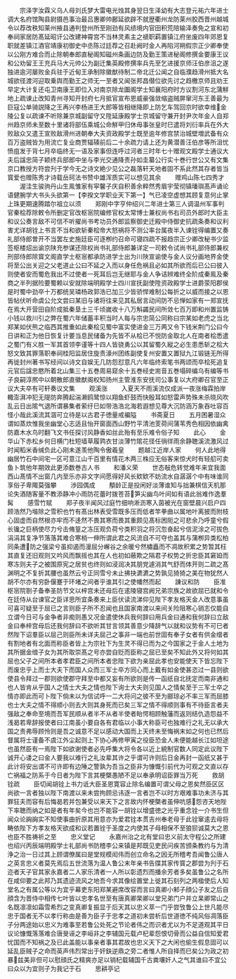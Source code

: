 <!-- { "loadSidebar": true } -->
　　宗泽字汝霖义乌人母刘氏梦大雷电光烛其身翌日生泽幼有大志登元祐六年进士调大名府馆陶县尉摄邑事治最吕惠卿帅鄜延欲辟不就歴衢州龙防莱州胶西晋州越城令以荐改秩知莱州掖县通判登州所至刚劲有风绩境内官田积荒陪输泽奏免之宣和初奉祠家居防髙延昭讦公改建神霄宫不当林灵素主之禠职羁置镇江府坐废四年郊恩复职就差镇江酒官靖康初御史中丞陈过廷荐之召赴阙时金人再陷河朔假宗正少卿奉使以公刚方难合而止除朝奉郎直秘阁知磁州条画边防及勤王策进秘阁修撰金要康王议和公劝留王王充兵马大元帅公为副迁集英殿修撰率兵先至乞进援京师汪伯彦沮之遂独进逾河屡败金兵驻于近甸王承制除徽猷待制二帝北迁公闻之自临濮趋滑州抵大名城欲径渡河迎取乗舆而勤王之师无一至者又闻张邦昌僣位欲先讨之趋檄京师且劝王早定大计复还屯卫南康王即位入对南京除龙圗阁学士知襄阳府时方议割河东北蒲觧地上疏谏止改知青州寻知开封府七月抵官宣布恩威豪强敛缩盗贼屏窜河东王善最为巨寇公单骑説降之王再兴李杨进王大郎等皆相继降即上防乞车驾回京时欲幸维金陵公复以疏谏不听除兼京城副留守又陞延康殿学士京城留守兼开封尹次年金人自郑州趋京师未至数十里诸将部伍乘城公命觧甲归休毋事张皇时巳遣将刘衍率兵在外大败敌众又遣王宣败敌滑州进朝奉大夫资政殿学士既至逾年修宫禁治城壁増武备有众百万盗贼皆为用流亡复业商贾辐辏前后二十余疏力请上还为黄潜善汪伯彦等所沮忧愤疽发于背七月卒临终无一语及家事但连呼过河者三时年七十赠观文殿学士通议大夫后諡忠简子颖终兵部郎中坐与李光交通降责孙如圭纂公行实十巻行世公又有文集京口教授方符尝刋于学今无之诗文絶少见公之磊落轩天地者固不系此然其存者皆当寳爱也赠陈秀才诗载岳珂法书赞中雄浑质实可以想见其余
　　赠鸡山陈七四秀才
　　渥洼生骏驹丹山生鳯雏家有寜馨子庆自积善余粹然秀眉宇莹彻镇璠璵髙声诵论语健腕学大书头头欲第一【李揆文学职业天下第一】气已凌空虚想其顾复意何止掌上珠更期速腾踏尔祖立以须
　　郑刚中字亨仲绍兴二年进士第三人调温州军事判官秦桧荐除敕令所删定官改枢宻院编修官权太常博士兼权尚书右司员外郎时大臣主和议公奏言敌不可信不听擢尚书考功员外郎监察御史迁殿中侍御史抗疏条奏和议利害尤详胡铨上书言不当和欲斩秦桧帝大怒祸将不测公率台属夜半入谏铨得编置又奏礼部侍郎曽开不当罢左史施廷臣可逐栁约召命可寝四疏不报趋宗正少卿改秘书少监签枢楼炤出谕京陕充参谋还除权尚书礼部侍郎兼详定一司敕令试尚书礼部侍郎兼权刑部侍郎除寳文阁直学士枢宻都承防进学士出为川陜宣谕使与金人议分画地界金使将至公出关迎之父老道止公曰不延之入而以身任危祸且必如其所欲而后已公曰彼入则使者安而蜀危我出不过使者一死耳后岂无继耶与金人争诘辨难终全阶成秦鳯及秦商之半列据险要蜀赖以安就除端明殿学士四川宣抚副使陞资政殿学士进爵荥阳郡侯是时蜀中劲卒十万都统吴璘杨政郭浩已加三少皆骄悍难制公每折之以威而接之以恩皆帖伏听命虞公允文尝曰某旧与诸将往来见其私居言动间防不忌惮如家有一郑宣抚在焉大开营田自阶成抵秦垦土三千顷嵗收十八万斛蠲民间所敛七百万即和州置监铸小钱以救川引之弊在蜀六年储蓄丰积当时人每与宗忠简公同称曰宗某如老虎之当北郑某如伏熊之临西其推重如此秦桧见蜀中富实使进金三万两又令下钱米荆门公曰今日讲和正为他日恢复计要当息民储备为先皆不从桧已不悦防金取北人在南者桧悉遣之蜀门有义胜一军其首领李谨等十四人皆骁勇公以其留蜀久縦之必生患悉斩之桧大怒文致其罪落职奉祠桂阳监居住旋责濠州团练副使复州安置又置狱九江锻链无所得再徙封州著书写经间以诗文自娱无几防怨怼意凡六年临终索笔书两颂而卒桧死追复元官后諡忠愍所着北山集三十五巻周易窥余十五巻经史耑音五巻塌碎编乌有编等书子良嗣淳熈中以朝散郎直徽猷阁权知扬州主管淮东安抚司公事复以大府卿召官至正议大夫卒有可轩奏议文集
　　观溪涨
　　入夏天不雨溪流仅成派一夜涨梅霖拍岸輙澎湃冲犯无隄防奔腾起湍濑鸥鹭惊以翔鱼虾鼓而快殷耳如怒雷声势殊未杀晓风吹乱云日出隂气退所谓暴集者萦纡巳如带浩浩北海若遐想见尊大沉防涵万象吞吐容百怪小哉此溪流其涸可立待是以古君子徳量戒褊隘
　　书斋夏日
　　五月困暑湿众谓如蒸炊惟我坐幽堂心志适且怡开窗面西山野竹平清池芰荷间蒲苇秀色相因依幽禽防嘉木水鸟时翻飞文书任探讨风静香如丝此殆有至乐难令俗子知
　　此心
　　金华山下赤松乡何日横门杜短墙草履鹑衣甘淡薄竹隂花径任徜徉雨余静聴溪流激风过时闻稻米香缄负此心刚未遂羡他陶令傲羲皇
　　题越江近岸人家
　　何人此地得幽居竹石中间宅一区可意江山千百里有情花木两三株应无俗客来惊犬时有轻舠可卖鱼卜筑他年期效此更添数巻古人书
　　和潘义荣
　　世态敧危转觉难年来宜我面西山髙情不出窗几内至乐亦非文字间愿得好风长欵欵不妨流水自潺潺个中有味谁同享俗子卑陬莫强攀
　　渉园偶成
　　頺龄正是投闲好淡薄谁知与拙兼棋信天机那论失酒随客量不教添静冲小雨防花蕾时拨苍苔笋尖幽鸟叶间如有语此翁难作逸羣髯
　　感雪竹赋
　　郑子夜半闻风过庭竹细响淅沥寒入茵被光在窗壁晨兴启户四顾浩然乃堦除之雪积也竹有髙出林表受雪既多压而低者竿拳曲以属地叶离披而附枝心固虚而自然根亦牢而不迻然不畏其寒而畏其重颇见髙标困阨之可悲余乃呼童兮假长镵之巨柄使尽力兮击脩篁之冻压观负荷兮类积羽之将沉忽奋起兮信泥涂之可拔色涓涓其复净节落落其难合寒梢一伸所谓此君之风流自不可夺也盖其与蒲栁异类松柏同条遭防之强梁兮虽抑遏而漫屈分嶰谷之余暖兮然橚矗而不凋故积累之势暂其枉其直复还旧观则又吟风而飘摇也其在人也初如蔽欺之隔君子权势之折忠臣其窘廹而寒冻则夫子之被围原宪之居贫也终则如浸润决其朋党遽消其气舒而体开则二疏之髙渊明之不复折其腰也虽然云兮正同雪兮未止拂抉瀌瀌之势孰见猗猗之美在物犹然人胡不尔亦有穷卧偃蹇于环堵之间者乎谁其引之使幡然而起
　　諌议和防
　　臣准枢宻院劄子备奉圣防节文以梓宫未还母后在逺陵寝宫阙兄弟宗族之故欲屈已就和令在廷侍从台谏官之臣详思所宜条奏来上臣伏读流涕仰见陛下孝友格天金人改意事虽可喜可疑至于屈已之言则臣子所不忍闻也且国家南渡以来间关险阻寒心销志仅能自立谓今日可与金争者非痴则愚又况金遣使休兵我何辞曰用兵金曰通和我何辞曰立敌金曰奉梓宫母后还我何辞曰不欲听其甘言领其善意少降辞气以就和议势有不可巳者然陛下诏羣臣以屈己则臣所未详夫屈己之事非一端也前世固有奉子女者有供金缯者有割地者有北面而称臣者皆上为宗社下为生灵不得已而为之今国家之于金人土地为其所据金缯子女为其所取崇髙之号亦尝自贬而臣称之屈已至矣不知此外又将何如其屈也父子之间所本者孝君臣之间所本者忠陛下欲为亲屈此孝也安能使天下皆忘陛下而废忠乎上而士大夫下而国人众而三军士卒方同心而上戴有如金使甚恣过一县则欲使县令拜过一郡则欲使郡守拜至中都又妄有所欲则是传一函纸自北抚定而南非通和也人皆肯从乎国人之情士大夫之情也陛下询士大夫则见国人之情矣至于三军士卒之情亦即此而可卜陛下倘未以为信试呼一二大将问之彼不至为郦琼必不率三军而屈膝也士大夫之情不得顺小则去大则其身死而已矣三军之情不得顺则事有不待臣言者夫强敌之奉命至境而吾军民顺从者半不从者半使者眙愕相顾触藩而返则结仇造怨益不浅曷若卑辞报使者曰江南虽小要自各有君临以小事大称臣可也独难行之礼无以承大国之责弗辱顾怜则是吾之诚意不足以感动大国而上天终未至悔祸末如之何也已然后督属将士谨备不虞江外尘起则上下协心再修甲寅之役臣恐金人未便能越长江如坦途也虽然臣有一焉陛下如欲谢使者必先呼集大将令各以近上綂制官数人同定此议陛下诚开心诿之曰金人要我以难行之礼汝辈其许之乎谓可许则后日金再封一函纸又甚于此计将安出谓不可许即有边陲之警孰为吾当之臣非为慷慨引前代为可观之文直以存亡祸福之防系于今日者为陛下言其梗槩愚陋不足以奉承明诏臣罪当万死
　　救胡铨疏
　　臣切闻胡铨上书力诋大臣圣恩寛容止除名编置可谓父母之恩矣然臣区区尚欲一言者独以陛下南渡以来未尝拘顾忌讳逐一言者岂不以时方艰难事功未济与其罪狂夫而容有后悔曷若并包兼受以来天下之言故内怀梗槩者虽伸吭感怨咨天地陛下率聴而纳之如是者有年矣今也岂不能容一胡铨以增盛徳之光乎重念铨一介书生但闻众论詾詾实不知使事曲折原其用意亦为爱君铨本贯吉州奉老母于此铨窜逺去母将畴依陛下方孝友格天欲成和议若置铨于圣度之内使其子母相保不至狼狈诚莫大之恩也臣不胜祷祈之至
　　忠义堂记
　　永嘉州治之北有堂曰忠义前太守程公之所建也绍兴丙辰端明殿学士礼部尚书防稽李公来镇是邦既见吏民问疾苦颁条教约与为清浄之治一日过其上顾谓僚属曰是堂规模闳伟而创立命名之因无所稽考吾闻鲁公唐人之英言忠义者莫先焉后五世流落为温人鲁公末年亲书告牒其家传寳之郡尝为刋于石迩者天子官其家永嘉者二人家乐清者一人所以彰遗烈而播余芳者多矣虽鲁公之名所在咸仰要之此邦乃其遗迹流风之地吾今求其像绘置堂上徙其石刻列之两楹使后人知堂名之有属公等以为宜乎幕吏东阳郑某避席改容而言曰真卿小邾子顔公子友之后自顔含为晋侍中相传七叶皆以忠孝名世至有唐真卿杲卿以堂兄弟门户并立杲卿常山之名既凛凛如霜雪希烈之变真卿复振显于后天其以忠义萃一门乎尝攷鲁公上世凡能尽忠于国者无不以孝行称由是善为臣子于忠孝之道初未尝析后世道徳不纯风俗凋落臣子分两途始以忠义为难事至若鲁公处死之节论者伟之而识者尤以为不足道观其平日议论慷慨落落难合唐旻诬之李峘非之李辅国元载卢杞辈怨恨切骨而公益自信知爱君忧国而不知祸之及已此盖能以事亲者事其君故也忠义天下之大闲也偷生假息固可以延乱臣贼子之命而英声伟烈常出于奸鈇逆鼎之旁二者惟人所自择而巳矣公为政之初暴兹美非但可以慰顔氏之精爽亦足以销杞载辅国千古粪壤奸人之气其谁曰不宜公曰众以为宜则子为我记于石
　　思耕亭记

